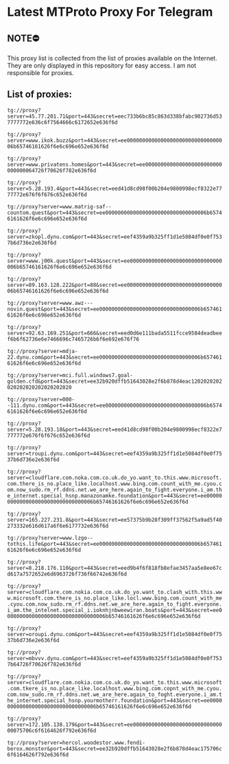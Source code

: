 # Latest MTProto Proxy For Telegram

## NOTE⛔

This proxy list is collected from the list of proxies available on the Internet. They are only displayed in this repository for easy access. I am not responsible for proxies.

## List of proxies:

`tg://proxy?server=45.77.201.71&port=443&secret=eec733b6bc85c863d338bfabc902736d537777772e636c6f7564666c6172652e636f6d`

`tg://proxy?server=www.ikok.buzz&port=443&secret=ee000000000000000000000000000000006b65746161626f6e6c696e652e636f6d`

`tg://proxy?server=www.privatens.homes&port=443&secret=ee0000000000000000000000000000000064726f70626f782e636f6d`

`tg://proxy?server=5.28.193.4&port=443&secret=eed41d8cd98f00b204e9800998ecf8322e7777772e676f6f676c652e636f6d`

`tg://proxy?server=www.matrig-saf--countom.quest&port=443&secret=ee000000000000000000000000000000006b65746161626f6e6c696e652e636f6d`

`tg://proxy?server=zkopl.dynu.com&port=443&secret=eef4359a9b325ff1d1e5084df0e0f7537b6d736e2e636f6d`

`tg://proxy?server=www.j00k.quest&port=443&secret=ee000000000000000000000000000000006b65746161626f6e6c696e652e636f6d`

`tg://proxy?server=89.163.128.222&port=88&secret=ee000000000000000000000000000000006b65746161626f6e6c696e652e636f6d`

`tg://proxy?server=www.awz---novin.quest&port=443&secret=ee000000000000000000000000000000006b65746161626f6e6c696e652e636f6d`

`tg://proxy?server=92.63.169.251&port=666&secret=eed0d6e111bada5511fcce9584deadbeef6b6f62736e6e7466696c7465726b6f6e692e676f76`

`tg://proxy?server=mdja-22.dynu.com&port=443&secret=ee000000000000000000000000000000006b65746161626f6e6c696e652e636f6d`

`tg://proxy?server=mci.full.windows7.goal-golden.cfd&port=443&secret=ee32b920dffb51643028e2f6b878d4eac1202020202020202020202020202020`

`tg://proxy?server=000--111.dynu.com&port=443&secret=ee000000000000000000000000000000006b65746161626f6e6c696e652e636f6d`

`tg://proxy?server=5.28.193.18&port=443&secret=eed41d8cd98f00b204e9800998ecf8322e7777772e676f6f676c652e636f6d`

`tg://proxy?server=troupi.dynu.com&port=443&secret=eef4359a9b325ff1d1e5084df0e0f7537b6d736e2e636f6d`

`tg://proxy?server=cloudflare.com.noka.com.co.uk.do_yo.want_to.this.www.microsoft.com.there_is_no.place_like.localhost.www.bing.com.count_with_me.cyou.com.now_sudo.rm_rf.ddns.net.we_are_here.again_to_fight.everyone.i_am.the_internet.special_hsnp.manazonamke.foundation&port=443&secret=ee000000000000000000000000000000006b65746161626f6e6c696e652e636f6d`

`tg://proxy?server=165.227.231.8&port=443&secret=ee57375b9b28f309ff37562f5a9ad5f40273332e616d617a6f6e6177732e636f6d`

`tg://proxy?server=www.lzgo--tothis.life&port=443&secret=ee000000000000000000000000000000006b65746161626f6e6c696e652e636f6d`

`tg://proxy?server=8.218.176.110&port=443&secret=eed9b4f6f818fb8efae3457aa5e8ee67cd617a7572652e6d6963726f736f66742e636f6d`

`tg://proxy?server=cloudflare.com.nokia.com.co.uk.do_yo.want_to.clash_with.this.www.microsoft.com.there_is_no.place_like.locl.www.bing.com.count_with_me.cyou.com.now_sudo.rm_rf.ddns.net.we_are_here.again_to_fight.everyone.i_am.the_intelnet.special_i.ioknhjnbweewiran.boats&port=443&secret=ee000000000000000000000000000000006b65746161626f6e6c696e652e636f6d`

`tg://proxy?server=oroupi.dynu.com&port=443&secret=eef4359a9b325ff1d1e5084df0e0f7537b6d736e2e636f6d`

`tg://proxy?server=mbvvv.dynu.com&port=443&secret=eef4359a9b325ff1d1e5084df0e0f7537b64726f70626f782e636f6d`

`tg://proxy?server=cloudflare.com.nokia.com.co.uk.do_yo.want_to.this.www.microsoft.com.tkere_is_no.place_like.localhost.www.bing.com.copnt_with_me.cyou.com.now_sudo.rm_rf.ddns.net.we_are_here.again_to_foght.everyone.i_am.the_internet.special_hsnp.yourmotherr.foundation&port=443&secret=ee000000000000000000000000000000006b65746161626f6e6c696e652e636f6d`

`tg://proxy?server=172.105.138.179&port=443&secret=ee0000000000000000000000000000000075706c6f6164626f792e636f6d`

`tg://proxy?server=hercol.woodestor.www.fendi-berox.monster&port=443&secret=ee32b920dffb51643028e2f6b878d4eac175706c6f6164626f792e636f6d`

